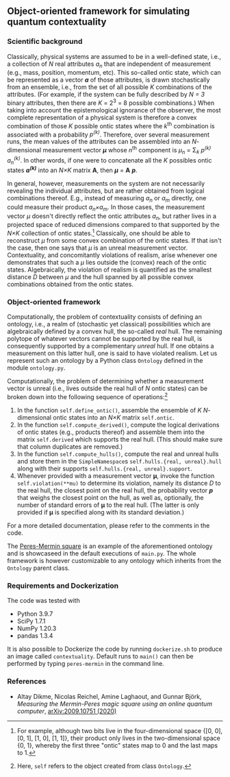 ## Object-oriented framework for simulating quantum contextuality

### Scientific background

Classically, physical systems are assumed to be in a well-defined state, i.e., a collection of *N* real attributes *a<sub>n</sub>* that are independent of measurement (e.g., mass, position, momentum, etc). This so-called ontic state, which can be represented as a vector *__a__* of those attributes, is drawn stochastically from an ensemble, i.e., from the set of all possible *K* combinations of the attributes. (For example, if the system can be fully described by *N = 3* binary attributes, then there are *K* = 2<sup>3</sup> = 8 possible combinations.) When taking into account the epistemological ignorance of the observer, the most complete representation of a physical system is therefore a convex combination of those *K* possible ontic states where the *k*<sup>th</sup> combination is associated with a probability *p<sup>(k)</sup>*. Therefore, over several measurement runs, the mean values of the attributes can be assembled into an *N*-dimensional measurement vector *__μ__* whose *n*<sup>th</sup> component is *μ<sub>n</sub>* = Σ<sub>*k*</sub> *p<sup>(k)</sup> a<sub>n</sub><sup>(k)</sup>*. In other words, if one were to concatenate all the *K* possibles ontic states *__a<sup>(k)</sup>__* into an *N×K* matrix __A__, then *__μ__* = __A__ *__p__*.

In general, however, measurements on the system are not necessarily revealing the individual attributes, but are rather obtained from logical combinations thereof. E.g., instead of measuring *a<sub>n</sub>* or *a<sub>m</sub>* directly, one could measure their product *a<sub>n</sub>×a<sub>m</sub>*. In those cases, the measurement vector *μ* doesn't directly reflect the ontic attributes *a<sub>n</sub>*, but rather lives in a projected space of reduced dimensions compared to that supported by the *N×K* collection of ontic states.[^reduced_space] Classically, one should be able to reconstruct *μ* from some convex combination of the ontic states. If that isn't the case, then one says that *μ* is an unreal measurement vector. Contextuality, and concomitantly violations of realism, arise whenever one demonstrates that such a *μ* lies outside the (convex) reach of the ontic states. Algebraically, the violation of realism is quantified as the smallest distance *D* between *μ* and the hull spanned by all possible convex combinations obtained from the ontic states.

### Object-oriented framework

Computationally, the problem of contextuality consists of defining an ontology, i.e., a realm of (stochastic yet classical) possibilities which are algebraically defined by a convex hull, the so-called *real* hull. The remaining polytope of whatever vectors cannot be supported by the real hull, is consequently supported by a complementary *unreal* hull. If one obtains a measurement on this latter hull, one is said to have violated realism. Let us represent such an ontology by a Python class `Ontology` defined in the module `ontology.py`. 

Computationally, the problem of determining whether a measurement vector is unreal (i.e., lives outside the real hull of *N* ontic states) can be broken down into the following sequence of operations:[^self]

1. In the function `self.define_ontic()`, assemble the ensemble of *K* *N*-dimensional ontic states into an *N×K* matrix `self.ontic`.
2. In the function `self.compute_derived()`, compute the logical derivations of ontic states (e.g., products thereof) and assemble them into the matrix `self.derived` which supports the real hull. (This should make sure that column duplicates are removed.)
3. In the function `self.compute_hulls()`, compute the real and unreal hulls and store them in the `SimpleNamespace`s `self.hulls.{real, unreal}.hull` along with their supports `self.hulls.{real, unreal}.support`.
4. Whenever provided with a measurement vector __μ__, invoke the function `self.violation(**mu)` to determine its violation, namely its distance *D* to the real hull, the closest point on the real hull, the probability vector __*p*__ that weighs the closest point on the hull, as well as, optionally, the number of  standard errors of __μ__ to the real hull. (The latter is only provided if __μ__ is specified along with its standard deviation.)

For a more detailed documentation, please refer to the comments in the code.

The [Peres-Mermin square](https://doi.org/10.1103/PhysRevLett.65.3373) is an example of the aforementioned ontology and is showcaseed in the default executions of `main.py`. The whole framework is however customizable to any ontology which inherits from the `Ontology` parent class.

### Requirements and Dockerization

The code was tested with
* Python 3.9.7
* SciPy 1.7.1
* NumPy 1.20.3
* pandas 1.3.4

It is also possible to Dockerize the code by running `dockerize.sh` to produce an image called `contextuality`. Default runs to `main()` can then be performed by typing `peres-mermin` in the command line.

### References

* Altay Dikme, Nicolas Reichel, Amine Laghaout, and Gunnar Björk, *Measuring the Mermin-Peres magic square using an online quantum computer*, [arXiv:2009.10751 (2020)](https://arxiv.org/abs/2009.10751)

[^reduced_space]: For example, although two bits live in the four-dimensional space {[0, 0], [0, 1], [1, 0], [1, 1]}, their product only lives in the two-dimensional space {0, 1}, whereby the first three "ontic" states map to 0 and the last maps to 1.

[^self]: Here, `self` refers to the object created from class `Ontology`.
